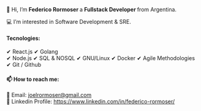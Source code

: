 👋 Hi, I’m <strong> Federico Rormoser </strong> a <strong/> Fullstack Developer </strong> from Argentina.

💻 I’m interested in Software Development & SRE.

<h4> Tecnologies: </h4>

✔ React.js 
✔ Golang  
✔ Node.js 
✔ SQL & NOSQL 
✔ GNU/Linux 
✔ Docker 
✔ Agile Methodologies 
✔ Git / Github 

<h4> 📫 How to reach me:</h4>

📧 Email: joelrormoser@gmail.com <br> 💼 Linkedin Profile: https://www.linkedin.com/in/federico-rormoser/

<!---
frormoser/frormoser is a ✨ special ✨ repository because its `README.md` (this file) appears on your GitHub profile.
You can click the Preview link to take a look at your changes.
--->
